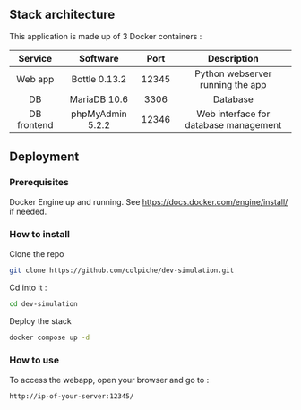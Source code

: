 ## Stack architecture

This application is made up of 3 Docker containers :

|   Service   |     Software     | Port  |              Description              |
| :---------: | :--------------: | :---: | :-----------------------------------: |
|   Web app   |  Bottle 0.13.2   | 12345 |   Python webserver running the app    |
|     DB      |   MariaDB 10.6   | 3306  |               Database                |
| DB frontend | phpMyAdmin 5.2.2 | 12346 | Web interface for database management |

## Deployment

### Prerequisites

Docker Engine up and running. See https://docs.docker.com/engine/install/ if needed.

### How to install
Clone the repo
```bash
git clone https://github.com/colpiche/dev-simulation.git
```

Cd into it :
```bash
cd dev-simulation
```

Deploy the stack
```bash
docker compose up -d
```

### How to use
To access the webapp, open your browser and go to :

```bash
http://ip-of-your-server:12345/
```